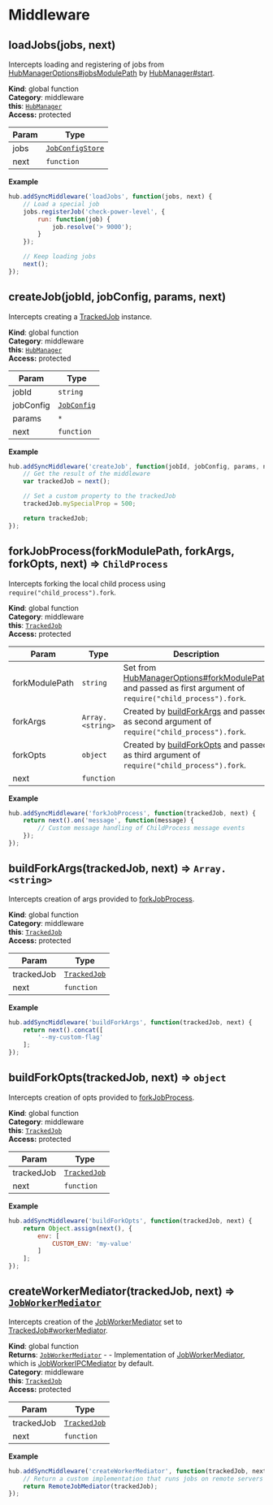 # Middleware

<a name="loadJobs"></a>

## loadJobs(jobs, next)
Intercepts loading and registering of jobs from
[HubManagerOptions#jobsModulePath](HubManagerOptions.md#HubManagerOptions+jobsModulePath) by [HubManager#start](HubManager.md#HubManager+start).

**Kind**: global function  
**Category**: middleware  
**this**: <code>[HubManager](HubManager.md#HubManager)</code>  
**Access:** protected  

| Param | Type |
| --- | --- |
| jobs | <code>[JobConfigStore](JobConfigStore.md#JobConfigStore)</code> | 
| next | <code>function</code> | 

**Example**  
```javascript
hub.addSyncMiddleware('loadJobs', function(jobs, next) {
    // Load a special job
    jobs.registerJob('check-power-level', {
        run: function(job) {
            job.resolve('> 9000');
        }
    });

    // Keep loading jobs
    next();
});
```
<a name="createJob"></a>

## createJob(jobId, jobConfig, params, next)
Intercepts creating a [TrackedJob](TrackedJob.md#TrackedJob) instance.

**Kind**: global function  
**Category**: middleware  
**this**: <code>[HubManager](HubManager.md#HubManager)</code>  
**Access:** protected  

| Param | Type |
| --- | --- |
| jobId | <code>string</code> | 
| jobConfig | <code>[JobConfig](JobConfig.md#JobConfig)</code> | 
| params | <code>\*</code> | 
| next | <code>function</code> | 

**Example**  
```javascript
hub.addSyncMiddleware('createJob', function(jobId, jobConfig, params, next) {
    // Get the result of the middleware
    var trackedJob = next();

    // Set a custom property to the trackedJob
    trackedJob.mySpecialProp = 500;

    return trackedJob;
});
```
<a name="forkJobProcess"></a>

## forkJobProcess(forkModulePath, forkArgs, forkOpts, next) ⇒ <code>ChildProcess</code>
Intercepts forking the local child process using `require("child_process").fork`.

**Kind**: global function  
**Category**: middleware  
**this**: <code>[TrackedJob](TrackedJob.md#TrackedJob)</code>  
**Access:** protected  

| Param | Type | Description |
| --- | --- | --- |
| forkModulePath | <code>string</code> | Set from [HubManagerOptions#forkModulePath](HubManagerOptions.md#HubManagerOptions+forkModulePath) and passed as first argument of `require("child_process").fork`. |
| forkArgs | <code>Array.&lt;string&gt;</code> | Created by [buildForkArgs](middleware.md#buildForkArgs) and passed as second argument of `require("child_process").fork`. |
| forkOpts | <code>object</code> | Created by [buildForkOpts](middleware.md#buildForkOpts) and passed as third argument of `require("child_process").fork`. |
| next | <code>function</code> |  |

**Example**  
```javascript
hub.addSyncMiddleware('forkJobProcess', function(trackedJob, next) {
    return next().on('message', function(message) {
        // Custom message handling of ChildProcess message events
    });
});
```
<a name="buildForkArgs"></a>

## buildForkArgs(trackedJob, next) ⇒ <code>Array.&lt;string&gt;</code>
Intercepts creation of args provided to [forkJobProcess](middleware.md#forkJobProcess).

**Kind**: global function  
**Category**: middleware  
**this**: <code>[TrackedJob](TrackedJob.md#TrackedJob)</code>  
**Access:** protected  

| Param | Type |
| --- | --- |
| trackedJob | <code>[TrackedJob](TrackedJob.md#TrackedJob)</code> | 
| next | <code>function</code> | 

**Example**  
```javascript
hub.addSyncMiddleware('buildForkArgs', function(trackedJob, next) {
    return next().concat([
        '--my-custom-flag'
    ];
});
```
<a name="buildForkOpts"></a>

## buildForkOpts(trackedJob, next) ⇒ <code>object</code>
Intercepts creation of opts provided to [forkJobProcess](middleware.md#forkJobProcess).

**Kind**: global function  
**Category**: middleware  
**this**: <code>[TrackedJob](TrackedJob.md#TrackedJob)</code>  
**Access:** protected  

| Param | Type |
| --- | --- |
| trackedJob | <code>[TrackedJob](TrackedJob.md#TrackedJob)</code> | 
| next | <code>function</code> | 

**Example**  
```javascript
hub.addSyncMiddleware('buildForkOpts', function(trackedJob, next) {
    return Object.assign(next(), {
        env: [
            CUSTOM_ENV: 'my-value'
        ]
    ];
});
```
<a name="createWorkerMediator"></a>

## createWorkerMediator(trackedJob, next) ⇒ <code>[JobWorkerMediator](JobWorkerMediator.md#JobWorkerMediator)</code>
Intercepts creation of the [JobWorkerMediator](JobWorkerMediator.md#JobWorkerMediator) set to [TrackedJob#workerMediator](TrackedJob.md#TrackedJob+workerMediator).

**Kind**: global function  
**Returns**: <code>[JobWorkerMediator](JobWorkerMediator.md#JobWorkerMediator)</code> - - Implementation of [JobWorkerMediator](JobWorkerMediator.md#JobWorkerMediator), which is [JobWorkerIPCMediator](JobWorkerIPCMediator.md#JobWorkerIPCMediator) by default.  
**Category**: middleware  
**this**: <code>[TrackedJob](TrackedJob.md#TrackedJob)</code>  
**Access:** protected  

| Param | Type |
| --- | --- |
| trackedJob | <code>[TrackedJob](TrackedJob.md#TrackedJob)</code> | 
| next | <code>function</code> | 

**Example**  
```javascript
hub.addSyncMiddleware('createWorkerMediator', function(trackedJob, next) {
    // Return a custom implementation that runs jobs on remote servers
    return RemoteJobMediator(trackedJob);
});
```
